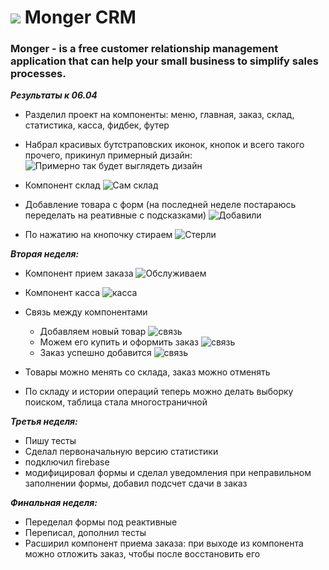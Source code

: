 # ![](https://psv4.userapi.com/c834600/u199132552/docs/d7/899d901bb9d3/coins.png?extra=F2cTabCmne5m-wC-lL7uQxaBFOI3zrCQq6z5Z1ELp97s7tBnLzbEfuPOIvCS9VyML7G68hDKFn3LwVEg8-puSJag-8nxfpP6bq1nW5mW8WcICtO3F-trjYPq7Y00ydaLWBYFRM3IcSSA673f) Monger CRM
### Monger - is a free customer relationship management application that can help your small business to simplify sales processes.



***Результаты к 06.04***

- Разделил проект на компоненты: меню, главная, заказ, склад, статистика, касса, фидбек, футер

- Набрал красивых бутстраповских иконок, кнопок и всего такого прочего, прикинул примерный дизайн:
![Примерно так будет выглядеть дизайн](https://pp.userapi.com/c841639/v841639003/7729d/KNODBjf67do.jpg)

- Компонент склад
![Сам склад](https://pp.userapi.com/c841639/v841639003/772ab/SyMIBrWxQMw.jpg)

- Добавление товара с форм (на последней неделе постараюсь переделать на реативные с подсказками)
![Добавили](https://pp.userapi.com/c841639/v841639003/772b5/cHJv6yK9qU0.jpg)

- По нажатию на кнопочку стираем
![Стерли](https://pp.userapi.com/c841639/v841639003/772bf/blbS11iEIAY.jpg)

***Вторая неделя:***

- Компонент прием заказа
![Обслуживаем](https://pp.userapi.com/c824600/v824600676/113b9b/Y7bLx8GMZGg.jpg)

- Компонент касса
![касса](https://pp.userapi.com/c824600/v824600676/113ba5/wFS-cQ_0kQk.jpg)

- Связь между компонентами
    - Добавляем новый товар
    ![связь](https://pp.userapi.com/c824600/v824600676/113baf/14J1kprT4pQ.jpg)
    - Можем его купить и оформить заказ
    ![связь](https://pp.userapi.com/c824600/v824600676/113bb9/2zPRR538Bvg.jpg)
    - Заказ успешно добавится
    ![связь](https://pp.userapi.com/c824600/v824600676/113bc3/3d6jSllN5QM.jpg)

- Товары можно менять со склада, заказ можно отменять
- По складу и истории операций теперь можно делать выборку поиском, таблица стала многостраничной

***Третья неделя:***
- Пишу тесты
- Сделал первоначальную версию статистики
- подключил firebase
- модифицировал формы и сделал уведомления при неправильном заполнении формы, добавил подсчет сдачи в заказ

***Финальная неделя:***
- Переделал формы под реактивные
- Переписал, дополнил тесты
- Расширил компонент приема заказа: при выходе из компонента можно отложить заказ, чтобы после восстановить его